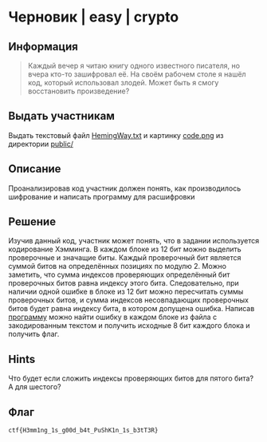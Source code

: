 # Черновик | easy | crypto

## Информация
> Каждый вечер я читаю книгу одного известного писателя, но вчера кто-то зашифровал её. На своём рабочем столе я нашёл код, который использовал злодей. Может быть я смогу восстановить произведение?

## Выдать участникам
Выдать текстовый файл [HemingWay.txt](public/HemingWay.txt) и картинку [code.png](public/code.png) из директории [public/](public/)

## Описание
Проанализировав код участник должен понять, как производилось шифрование и написать программу для расшифровки

## Решение
Изучив данный код, участник может понять, что в задании используется кодирование Хэмминга. В каждом блоке из 12 бит можно выделить проверочные и значащие биты. Каждый проверочный бит является суммой битов на определённых позициях по модулю 2. Можно заметить, что сумма индексов проверяющих определённый бит проверочных битов равна индексу этого бита.  Следовательно, при наличии одной ошибке в блоке из 12 бит можно пересчитать суммы проверочных битов, и сумма индексов несовпадающих проверочных битов будет равна индексу бита, в котором допущена ошибка. Написав [программу](solve/solve.py) можно найти ошибку в каждом блоке из файла с закодированным текстом и получить исходные 8 бит каждого блока и получить флаг.

## Hints
Что будет если сложить индексы проверяющих битов для пятого бита? А для шестого?

## Флаг
`ctf{H3mm1ng_1s_g00d_b4t_PuShK1n_1s_b3tT3R}`

